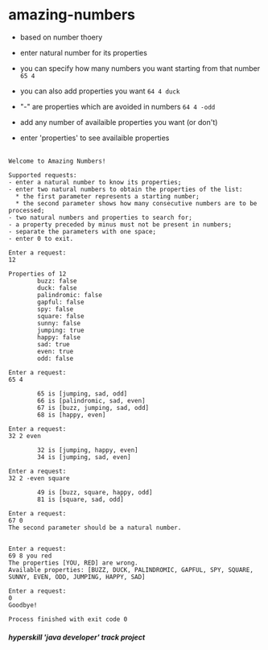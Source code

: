# amazing-numbers

- based on number thoery

- enter natural number for its properties

- you can specify how many numbers you want starting from that number ```65 4```

- you can also add properties you want ```64 4 duck```

-  "-" are properties which are avoided in numbers ```64 4 -odd```

-   add any number of availaible properties you want (or don't)

-  enter 'properties' to see availaible properties
  <br></br>
```
Welcome to Amazing Numbers!

Supported requests:
- enter a natural number to know its properties; 
- enter two natural numbers to obtain the properties of the list:
  * the first parameter represents a starting number;
  * the second parameter shows how many consecutive numbers are to be processed;
- two natural numbers and properties to search for;
- a property preceded by minus must not be present in numbers;
- separate the parameters with one space;
- enter 0 to exit.

Enter a request:
12

Properties of 12
		buzz: false
		duck: false
		palindromic: false
		gapful: false
		spy: false
		square: false
		sunny: false
		jumping: true
		happy: false
		sad: true
		even: true
		odd: false

Enter a request:
65 4

		65 is [jumping, sad, odd]
		66 is [palindromic, sad, even]
		67 is [buzz, jumping, sad, odd]
		68 is [happy, even]

Enter a request:
32 2 even

		32 is [jumping, happy, even]
		34 is [jumping, sad, even]

Enter a request:
32 2 -even square

		49 is [buzz, square, happy, odd]
		81 is [square, sad, odd]

Enter a request:
67 0
The second parameter should be a natural number.


Enter a request:
69 8 you red
The properties [YOU, RED] are wrong.
Available properties: [BUZZ, DUCK, PALINDROMIC, GAPFUL, SPY, SQUARE, SUNNY, EVEN, ODD, JUMPING, HAPPY, SAD]

Enter a request:
0
Goodbye!

Process finished with exit code 0
```

##### <i>hyperskill 'java developer' track project</i>
